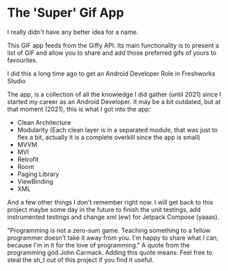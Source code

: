 # The 'Super' Gif App
I really didn't have any better idea for a name.

This GIF app feeds from the Giffy API.
Its main functionality is to present a list of GIF and allow you to share and add those preferred gifs of yours to favourites.

I did this a long time ago to get an Android Developer Role in Freshworks Studio

The app, is a collection of all the knowledge I did gather (until 2021) since I started my career as an Android Developer.
It may be a bit outdated, but at that moment (2021), this is what I got into the app:

- Clean Architecture
- Modularity (Each clean layer is in a separated module, that was just to flex a bit, actually it is a complete overkill since the app is small)
- MVVM
- MVI
- Retrofit
- Room
- Paging Library
- ViewBinding
- XML

And a few other things I don't remember right now. 
I will get back to this project maybe some day in the future to finish the unit testings, add instrumented testings and change xml (ew) for Jetpack Compose (yaaas). 

"Programming is not a zero-sum game. Teaching something to a fellow programmer doesn't take it away from you. I'm happy to share what I can, because I'm in it for the love of programming." 
A quote from the programming god John Carmack. 
Adding this quote means: Feel free to steal the sh_t out of this project if you find it useful.
